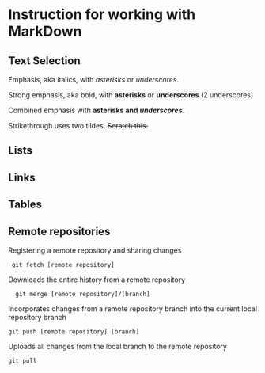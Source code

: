 # Instruction for working with MarkDown

## Text Selection

Emphasis, aka italics, with *asterisks* or _underscores_.

Strong emphasis, aka bold, with **asterisks** or __underscores__.(2 underscores)

Combined emphasis with **asterisks and _underscores_**.

Strikethrough uses two tildes. ~~Scratch this.~~

## Lists

## Links

## Tables

## Remote repositories

Registering a remote repository and sharing changes
```
 git fetch [remote repository]
```
 Downloads the entire history from a remote repository
```
  git merge [remote repository]/[branch]
```
Incorporates changes from a remote repository branch into the current local repository branch

```
git push [remote repository] [branch]
```

Uploads all changes from the local branch to the remote repository
```
git pull
```